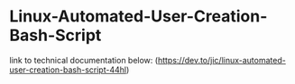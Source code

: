 # Linux-Automated-User-Creation-Bash-Script
link to technical documentation below:
(https://dev.to/jic/linux-automated-user-creation-bash-script-44hl)
